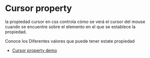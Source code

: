 # Cursor property

la propiedad cursor en css controla cómo se verá el cursor del mouse cuando se encuentre sobre el elemento en el que se establece la propiedad.

Conoce los Diferentes valores que puede tener estate propiedad

- [Cursor property demo]()
